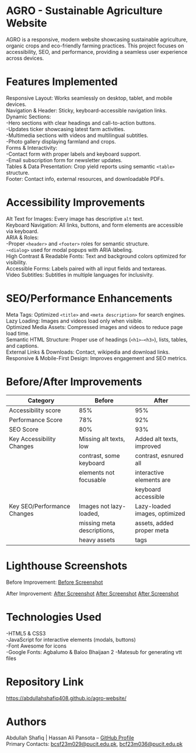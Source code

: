 # AGRO - Sustainable Agriculture Website
AGRO is a responsive, modern website showcasing sustainable agriculture, organic crops and eco-friendly farming practices. This project focuses on accessibility, SEO, and performance, providing a seamless user experience across devices.

# Features Implemented
Responsive Layout: Works seamlessly on desktop, tablet, and mobile devices.  
Navigation & Header: Sticky, keyboard-accessible navigation links.  
Dynamic Sections:  
  -Hero sections with clear headings and call-to-action buttons.  
  -Updates ticker showcasing latest farm activities.  
  -Multimedia sections with videos and multilingual subtitles.  
  -Photo gallery displaying farmland and crops.  
Forms & Interactivity:  
  -Contact form with proper labels and keyboard support.  
  -Email subscription form for newsletter updates.  
Tables & Data Presentation: Crop yield reports using semantic `<table>` structure.  
Footer: Contact info, external resources, and downloadable PDFs.

# Accessibility Improvements
Alt Text for Images: Every image has descriptive `alt` text.  
Keyboard Navigation: All links, buttons, and form elements are accessible via keyboard.  
ARIA & Roles:  
  -Proper `<header>` and `<footer>` roles for semantic structure.  
  -`<dialog>` used for modal popups with ARIA labeling.  
High Contrast & Readable Fonts: Text and background colors optimized for visibility.  
Accessible Forms: Labels paired with all input fields and textareas.  
Video Subtitles: Subtitles in multiple languages for inclusivity.

# SEO/Performance Enhancements
Meta Tags: Optimized `<title>` and `<meta description>` for search engines.  
Lazy Loading: Images and videos load only when visible.  
Optimized Media Assets: Compressed images and videos to reduce page load time.  
Semantic HTML Structure: Proper use of headings (`<h1>–<h3>`), lists, tables, and captions.  
External Links & Downloads: Contact, wikipedia and download links.
Responsive & Mobile-First Design: Improves engagement and SEO metrics.

# Before/After Improvements

| Category                   | Before                      | After                        |
|----------------------------|-----------------------------|------------------------------|
| Accessibility score        | 85%                         | 95%                          |
| Performance Score          | 78%                         | 92%                          |
| SEO Score                  | 80%                         | 93%                          |
| Key Accessibility Changes  | Missing alt texts, low      | Added alt texts, improved    |
|                            | contrast, some keyboard     | contrast, esnured all        |
|                            | elements not focusable      | interactive elements are     |
|                            |                             | keyboard accessible          |
| Key SEO/Performance Changes| Images not lazy-loaded,     | Lazy-loaded images, optimized|
|                            | missing meta descriptions,  | assets, added proper meta    |
|                            | heavy assets                | tags                         |

# Lighthouse Screenshots
Before Improvement: 
[Before Screenshot](https://raw.githubusercontent.com/abdullahshafiq408/agro-website/main/assets/images/before.png)

After Improvement: 
[After Screenshot](https://raw.githubusercontent.com/abdullahshafiq408/agro-website/main/assets/images/after_0.png)
[After Screenshot](https://raw.githubusercontent.com/abdullahshafiq408/agro-website/main/assets/images/after_1.png)
[After Screenshot](https://raw.githubusercontent.com/abdullahshafiq408/agro-website/main/assets/images/after_2.png)

# Technologies Used
-HTML5 & CSS3  
-JavaScript for interactive elements (modals, buttons)  
-Font Awesome for icons  
-Google Fonts: Agbalumo & Baloo Bhaijaan 2 
-Matesub for generating vtt files 

# Repository Link
https://abdullahshafiq408.github.io/agro-website/

# Authors
Abdullah Shafiq | Hassan Ali Pansota – [GitHub Profile](https://github.com/abdullahshafiq408)  
Primary Contacts: bcsf23m029@pucit.edu.pk, bcf23m036@pucit.edu.pk

